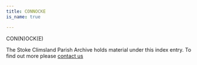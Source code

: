 ```yaml
---
title: CONNOCKE
is_name: true

---
```


CON(N)OCK(E)


The Stoke Climsland Parish Archive holds material under this index entry. To find out more please [contact us](/contact/)
